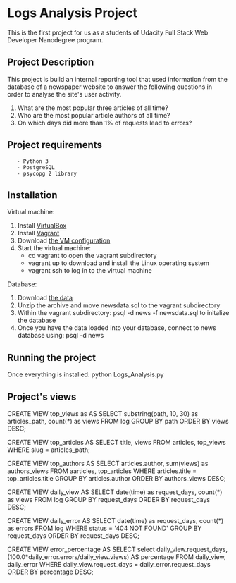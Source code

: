 # Logs Analysis Project

This is the first project for us as a students of Udacity Full Stack Web Developer Nanodegree program.

## Project Description 

This project is build an internal reporting tool that used information from the database of a newspaper website to answer the following questions in order to analyse the site's user activity.
  1. What are the most popular three articles of all time?
  2. Who are the most popular article authors of all time?
  3. On which days did more than 1% of requests lead to errors?

## Project requirements

       - Python 3 
       - PostgreSQL 
       - psycopg 2 library

## Installation

Virtual machine:

  1. Install [VirtualBox](https://www.virtualbox.org/wiki/Downloads) 
  2. Install [Vagrant](https://www.vagrantup.com/downloads.html)
  3. Download [the VM configuration](https://d17h27t6h515a5.cloudfront.net/topher/2017/August/59822701_fsnd-virtual-machine/fsnd-virtual-machine.zip)
  4. Start the virtual machine:
      - cd vagrant to open the vagrant subdirectory
      - vagrant up to download and install the Linux operating system
      - vagrant ssh to log in to the virtual machine

Database:

  1. Download [the data](https://d17h27t6h515a5.cloudfront.net/topher/2016/August/57b5f748_newsdata/newsdata.zip)
  2. Unzip the archive and move newsdata.sql to the vagrant subdirectory
  3. Within the vagrant subdirectory: psql -d news -f newsdata.sql to initalize the database
  4. Once you have the data loaded into your database, connect to news database using: psql -d news

## Running the project
Once everything is installed: python Logs_Analysis.py

## Project's views

CREATE VIEW top_views as AS
SELECT substring(path, 10, 30) as articles_path, count(*) as views
FROM log
GROUP BY path
ORDER BY views DESC;

CREATE VIEW top_articles AS
SELECT title, views
FROM articles, top_views
WHERE slug = articles_path;

CREATE VIEW top_authors AS
SELECT articles.author, sum(views) as authors_views
FROM aarticles, top_articles
WHERE articles.title = top_articles.title
GROUP BY articles.author
ORDER BY authors_views DESC;

CREATE VIEW daily_view AS
SELECT date(time) as request_days, count(*) as views
FROM log 
GROUP BY request_days
ORDER BY request_days DESC;

CREATE VIEW daily_error AS
SELECT date(time) as request_days, count(*) as errors
FROM log 
WHERE status = '404 NOT FOUND' 
GROUP BY request_days 
ORDER BY request_days DESC;

CREATE VIEW error_percentage AS
SELECT select daily_view.request_days, (100.0*daily_error.errors/daily_view.views) AS percentage
FROM daily_view, daily_error
WHERE daily_view.request_days = daily_error.request_days
ORDER BY percentage DESC;
